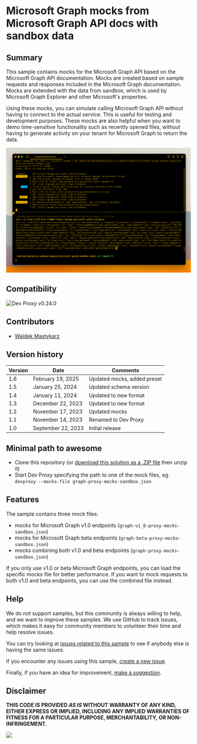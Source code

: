 # Microsoft Graph mocks from Microsoft Graph API docs with sandbox data

## Summary

This sample contains mocks for the Microsoft Graph API based on the Microsoft Graph API documentation. Mocks are created based on sample requests and responses included in the Microsoft Graph documentation. Mocks are extended with the data from sandbox, which is used by Microsoft Graph Explorer and other Microsoft's properties.

Using these mocks, you can simulate calling Microsoft Graph API without having to connect to the actual service. This is useful for testing and development purposes. These mocks are also helpful when you want to demo time-sensitive functionality such as recently opened files, without having to generate activity on your tenant for Microsoft Graph to return the data.

![Dev Proxy simulating mocking Microsoft Graph API request to /users](assets/screenshot.png)

## Compatibility

![Dev Proxy v0.24.0](https://aka.ms/devproxy/badge/v0.24.0)

## Contributors

- [Waldek Mastykarz](https://github.com/waldekmastykarz)

## Version history

Version|Date|Comments
-------|----|--------
1.6|February 19, 2025|Updated mocks, added preset
1.5|January 25, 2024|Updated schema version
1.4|January 11, 2024|Updated to new format
1.3|December 22, 2023|Updated to new format
1.2|November 17, 2023|Updated mocks
1.1|November 14, 2023|Renamed to Dev Proxy
1.0|September 22, 2023|Initial release

## Minimal path to awesome

- Clone this repository (or [download this solution as a .ZIP file](https://pnp.github.io/download-partial/?url=https://github.com/pnp/proxy-samples/tree/main/samples/microsoft-graph-sandbox-mocks) then unzip it)
- Start Dev Proxy specifying the path to one of the mock files, eg. `devproxy --mocks-file graph-proxy-mocks-sandbox.json`

## Features

The sample contains three mock files:

- mocks for Microsoft Graph v1.0 endpoints (`graph-v1_0-proxy-mocks-sandbox.json`)
- mocks for Microsoft Graph beta endpoints (`graph-beta-proxy-mocks-sandbox.json`)
- mocks combining both v1.0 and beta endpoints (`graph-proxy-mocks-sandbox.json`)

If you only use v1.0 or beta Microsoft Graph endpoints, you can load the specific mocks file for better performance. If you want to mock requests to both v1.0 and beta endpoints, you can use the combined file instead.

## Help

We do not support samples, but this community is always willing to help, and we want to improve these samples. We use GitHub to track issues, which makes it easy for  community members to volunteer their time and help resolve issues.

You can try looking at [issues related to this sample](https://github.com/pnp/proxy-samples/issues?q=label%3A%22sample%3A%20microsoft-graph-sandbox-mocks%22) to see if anybody else is having the same issues.

If you encounter any issues using this sample, [create a new issue](https://github.com/pnp/proxy-samples/issues/new).

Finally, if you have an idea for improvement, [make a suggestion](https://github.com/pnp/proxy-samples/issues/new).

## Disclaimer

**THIS CODE IS PROVIDED *AS IS* WITHOUT WARRANTY OF ANY KIND, EITHER EXPRESS OR IMPLIED, INCLUDING ANY IMPLIED WARRANTIES OF FITNESS FOR A PARTICULAR PURPOSE, MERCHANTABILITY, OR NON-INFRINGEMENT.**

![](https://m365-visitor-stats.azurewebsites.net/SamplesGallery/pnp-devproxy-microsoft-graph-sandbox-mocks)
